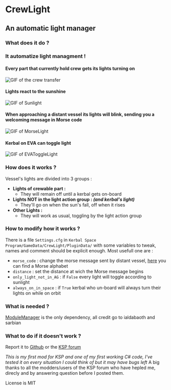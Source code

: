# CrewLight

## An automatic light manager


### What does it do ?

### It automatize light managment !

#### Every part that currently hold crew gets its lights turning on

![GIF of the crew transfer](http://i.imgur.com/QUqylip.gif)


#### Lights react to the sunshine

![GIF of Sunlight](http://i.imgur.com/hw9wEd8.gif)


#### When approaching a distant vessel its lights will blink, sending you a welcoming message in Morse code

![GIF of MorseLight](http://i.imgur.com/YlwWKMr.gif)


#### Kerbal on EVA can toggle light

![GIF of EVAToggleLight](http://i.imgur.com/DO9GwbO.gif)



### How does it works ?

Vessel's lights are divided into 3 groups : 
* **Lights of crewable part :**
  * They will remain off until a kerbal gets on-board
* **Lights NOT in the light action group : *(and kerbal's light)***
  * They'll go on when the sun's fall, off when it rises
* **Other Lights :**
  * They will work as usual, toggling by the light action group
  
  
### How to modify how it works ?
  
There is a file `Settings.cfg` in `Kerbal Space Program/GameData/CrewLight/PluginData/` with some variables to tweak, names and comment should be explicit enough. Most usefull one are :
* `morse_code` : change the morse message sent by distant vessel, [here](https://commons.wikimedia.org/wiki/File:International_Morse_Code.svg) you can find a Morse alphabet
* `distance` : set the distance at wich the Morse message begins
* `only_light_not_in_AG` : if `False` every light will toggle according to sunlight
* `always_on_in_space` : if `True` kerbal who un-board will always turn their lights on while on orbit
  
  
### What is needed ?
  
[ModuleManager](http://forum.kerbalspaceprogram.com/index.php?/topic/50533-121-module-manager-275-november-29th-2016-better-late-than-never/) is the only dependency, all credit go to ialdabaoth and sarbian


### What to do if it doesn't work ?

Report it to [Github](https://github.com/Li0n-0/CrewLight) or the [KSP forum]()



*This is my first mod for KSP and one of my first working C# code, I've tested it on every situation I could think of but it may have bugs left*
A big thanks to all the modders/users of the KSP forum who have hepled me, direcly and by answering question before I posted them.

License is MIT
